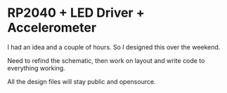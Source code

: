 # RP2040 + LED Driver + Accelerometer

I had an idea and a couple of hours. So I designed this over the weekend.

Need to refind the schematic, then work on layout and write code to everything working.

All the design files will stay public and opensource.

